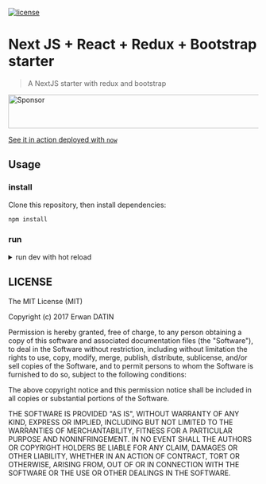 [![license](https://img.shields.io/github/license/mashape/apistatus.svg)](https://github.com/MacKentoch/react-redux-nextjs-bootstrap-starter)

# Next JS + React + Redux + Bootstrap starter

> A NextJS starter with redux and bootstrap

<a target='_blank' rel='nofollow' href='https://app.codesponsor.io/link/Mp96tCWH2KdajZuBzqB6jwj8/MacKentoch/react-redux-nextjs-bootstrap-starter'>
  <img alt='Sponsor' width='888' height='68' src='https://app.codesponsor.io/embed/Mp96tCWH2KdajZuBzqB6jwj8/MacKentoch/react-redux-nextjs-bootstrap-starter.svg' />
</a>

[See it in action deployed with `now`](https://react-redux-nextjs-bootstrap-starter-xfdpqhzseq.now.sh/)

## Usage

### install

Clone this repository, then install dependencies:

```bash
npm install
```

### run

<details>
  <summary>run dev with hot reload</summary>

  ```bash
  npm run start
  ```

</details>

## LICENSE

The MIT License (MIT)

Copyright (c) 2017 Erwan DATIN

Permission is hereby granted, free of charge, to any person obtaining a copy of this software and associated documentation files (the "Software"), to deal in the Software without restriction, including without limitation the rights to use, copy, modify, merge, publish, distribute, sublicense, and/or sell copies of the Software, and to permit persons to whom the Software is furnished to do so, subject to the following conditions:

The above copyright notice and this permission notice shall be included in all copies or substantial portions of the Software.

THE SOFTWARE IS PROVIDED "AS IS", WITHOUT WARRANTY OF ANY KIND, EXPRESS OR IMPLIED, INCLUDING BUT NOT LIMITED TO THE WARRANTIES OF MERCHANTABILITY, FITNESS FOR A PARTICULAR PURPOSE AND NONINFRINGEMENT. IN NO EVENT SHALL THE AUTHORS OR COPYRIGHT HOLDERS BE LIABLE FOR ANY CLAIM, DAMAGES OR OTHER LIABILITY, WHETHER IN AN ACTION OF CONTRACT, TORT OR OTHERWISE, ARISING FROM, OUT OF OR IN CONNECTION WITH THE SOFTWARE OR THE USE OR OTHER DEALINGS IN THE SOFTWARE.
